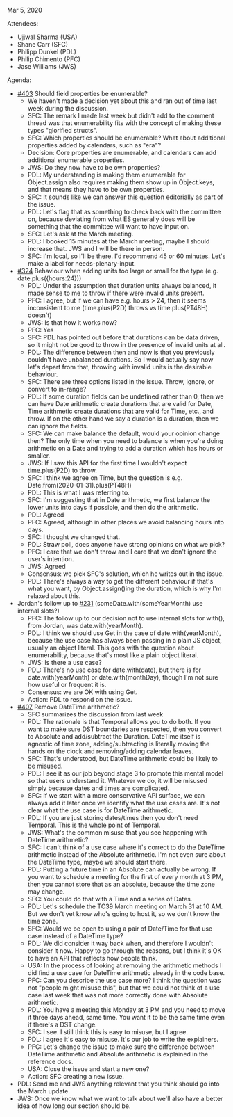 Mar 5, 2020

Attendees:

* Ujjwal Sharma (USA)
* Shane Carr (SFC)
* Philipp Dunkel (PDL)
* Philip Chimento (PFC)
* Jase Williams (JWS)

Agenda:

* [#403](https://github.com/tc39/proposal-temporal/issues/403) Should field properties be enumerable?
    * We haven't made a decision yet about this and ran out of time last week during the discussion.
    * SFC: The remark I made last week but didn't add to the comment thread was that enumerability fits with the concept of making these types "glorified structs".
    * SFC: Which properties should be enumerable? What about additional properties added by calendars, such as "era"?
    * Decision: Core properties are enumerable, and calendars can add additional enumerable properties.
    * JWS: Do they now have to be own properties?
    * PDL: My understanding is making them enumerable for Object.assign also requires making them show up in Object.keys, and that means they have to be own properties.
    * SFC: It sounds like we can answer this question editorially as part of the issue.
    * PDL: Let's flag that as something to check back with the committee on, because deviating from what ES generally does will be something that the committee will want to have input on.
    * SFC: Let's ask at the March meeting.
    * PDL: I booked 15 minutes at the March meeting, maybe I should increase that. JWS and I will be there in person.
    * SFC: I'm local, so I'll be there. I'd recommend 45 or 60 minutes. Let's make a label for needs-plenary-input.
* [#324](https://github.com/tc39/proposal-temporal/issues/324) Behaviour when adding units too large or small for the type (e.g. date.plus({hours:24}))
    * PDL: Under the assumption that duration units always balanced, it made sense to me to throw if there were invalid units present.
    * PFC: I agree, but if we can have e.g. hours > 24, then it seems inconsistent to me (time.plus(P2D) throws vs time.plus(PT48H) doesn't)
    * JWS: Is that how it works now?
    * PFC: Yes
    * SFC: PDL has pointed out before that durations can be data driven, so it might not be good to throw in the presence of invalid units at all.
    * PDL: The difference between then and now is that you previously couldn't have unbalanced durations. So I would actually say now let's depart from that, throwing with invalid units is the desirable behaviour.
    * SFC: There are three options listed in the issue. Throw, ignore, or convert to in-range?
    * PDL: If some duration fields can be undefined rather than 0, then we can have Date arithmetic create durations that are valid for Date, Time arithmetic create durations that are valid for Time, etc., and throw. If on the other hand we say a duration is a duration, then we can ignore the fields.
    * SFC: We can make balance the default, would your opinion change then? The only time when you need to balance is when you're doing arithmetic on a Date and trying to add a duration which has hours or smaller.
    * JWS: If I saw this API for the first time I wouldn't expect time.plus(P2D) to throw.
    * SFC: I think we agree on Time, but the question is e.g. Date.from(2020-01-31).plus(PT48H)
    * PDL: This is what I was referring to.
    * SFC: I'm suggesting that in Date arithmetic, we first balance the lower units into days if possible, and then do the arithmetic.
    * PDL: Agreed
    * PFC: Agreed, although in other places we avoid balancing hours into days.
    * SFC: I thought we changed that.
    * PDL: Straw poll, does anyone have strong opinions on what we pick?
    * PFC: I care that we don't throw and I care that we don't ignore the user's intention.
    * JWS: Agreed
    * Consensus: we pick SFC's solution, which he writes out in the issue.
    * PDL: There's always a way to get the different behaviour if that's what you want, by Object.assign()ing the duration, which is why I'm relaxed about this.
* Jordan's follow up to [#231](https://github.com/tc39/proposal-temporal/issues/231) (someDate.with(someYearMonth) use internal slots?)
    * PFC: The follow up to our decision not to use internal slots for with(), from Jordan, was date.with(yearMonth).
    * PDL: I think we should use Get in the case of date.with(yearMonth), because the use case has always been passing in a plain JS object, usually an object literal. This goes with the question about enumerability, because that's most like a plain object literal.
    * JWS: Is there a use case?
    * PDL: There's no use case for date.with(date), but there is for date.with(yearMonth) or date.with(monthDay), though I'm not sure how useful or frequent it is.
    * Consensus: we are OK with using Get.
    * Action: PDL to respond on the issue.
* [#407](https://github.com/tc39/proposal-temporal/issues/407) Remove DateTime arithmetic?
    * SFC summarizes the discussion from last week
    * PDL: The rationale is that Temporal allows you to do both. If you want to make sure DST boundaries are respected, then you convert to Absolute and add/subtract the Duration. DateTime itself is agnostic of time zone, adding/subtracting is literally moving the hands on the clock and removing/adding calendar leaves.
    * SFC: That's understood, but DateTime arithmetic could be likely to be misused.
    * PDL: I see it as our job beyond stage 3 to promote this mental model so that users understand it. Whatever we do, it will be misused simply because dates and times are complicated.
    * SFC: If we start with a more conservative API surface, we can always add it later once we identify what the use cases are. It's not clear what the use case is for DateTime arithmetic.
    * PDL: If you are just storing dates/times then you don't need Temporal. This is the whole point of Temporal.
    * JWS: What's the common misuse that you see happening with DateTime arithmetic?
    * SFC: I can't think of a use case where it's correct to do the DateTime arithmetic instead of the Absolute arithmetic. I'm not even sure about the DateTime type, maybe we should start there.
    * PDL: Putting a future time in an Absolute can actually be wrong. If you want to schedule a meeting for the first of every month at 3 PM, then you cannot store that as an absolute, because the time zone may change.
    * SFC: You could do that with a Time and a series of Dates.
    * PDL: Let's schedule the TC39 March meeting on March 31 at 10 AM. But we don't yet know who's going to host it, so we don't know the time zone.
    * SFC: Would we be open to using a pair of Date/Time for that use case instead of a DateTime type?
    * PDL: We did consider it way back when, and therefore I wouldn't consider it now. Happy to go through the reasons, but I think it's OK to have an API that reflects how people think.
    * USA: In the process of looking at removing the arithmetic methods I did find a use case for DateTime arithmetic already in the code base.
    * PFC: Can you describe the use case more? I think the question was not "people might misuse this", but that we could not think of a use case last week that was not more correctly done with Absolute arithmetic.
    * PDL: You have a meeting this Monday at 3 PM and you need to move it three days ahead, same time. You want it to be the same time even if there's a DST change.
    * SFC: I see. I still think this is easy to misuse, but I agree.
    * PDL: I agree it's easy to misuse. It's our job to write the explainers.
    * PFC: Let's change the issue to make sure the difference between DateTime arithmetic and Absolute arithmetic is explained in the reference docs.
    * USA: Close the issue and start a new one?
    * Action: SFC creating a new issue.
* PDL: Send me and JWS anything relevant that you think should go into the March update.
* JWS: Once we know what we want to talk about we'll also have a better idea of how long our section should be.

